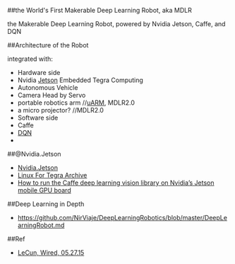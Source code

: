 ##the World's First Makerable Deep Learning Robot, aka MDLR

the Makerable Deep Learning Robot, powered by Nvidia Jetson, Caffe, and DQN

##Architecture of the Robot

integrated with:

* Hardware side
 * Nvidia [Jetson](https://developer.nvidia.com/get-started-jetson) Embedded Tegra Computing
 * Autonomous Vehicle
 * Camera Head by Servo
 * portable robotics arm //[uARM](https://www.kickstarter.com/projects/ufactory/uarm-put-a-miniature-industrial-robot-arm-on-your/description), MDLR2.0
 * a micro projector? //MDLR2.0
* Software side
 * Caffe
 * [DQN](https://gist.github.com/NirViaje/7ca109d2e99d0b16ec43#dqn)
* 

##@Nvidia.Jetson

* [Nvidia.Jetson](https://developer.nvidia.com/get-started-jetson)
* [Linux For Tegra Archive](https://developer.nvidia.com/embedded/linux-tegra)
* [How to run the Caffe deep learning vision library on Nvidia’s Jetson mobile GPU board](http://petewarden.com/2014/10/25/how-to-run-the-caffe-deep-learning-vision-library-on-nvidias-jetson-mobile-gpu-board/)

##Deep Learning in Depth

* https://github.com/NirViaje/DeepLearningRobotics/blob/master/DeepLearningRobot.md

##Ref

* [LeCun, Wired, 05.27.15](http://www.wired.com/2015/05/remaking-google-facebook-deep-learning-tackles-robotics/)
